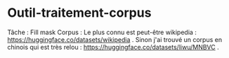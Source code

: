 # Outil-traitement-corpus

Tâche : Fill mask
Corpus : Le plus connu est peut-être wikipedia : https://huggingface.co/datasets/wikipedia . Sinon j'ai trouvé un corpus en chinois qui est très relou : https://huggingface.co/datasets/liwu/MNBVC .
